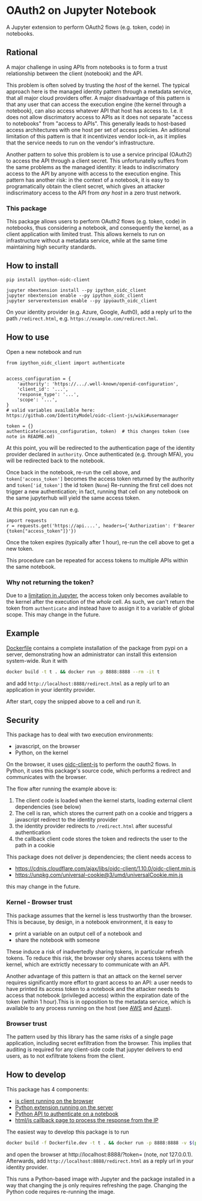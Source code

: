 # OAuth2 on Jupyter Notebook

A Jupyter extension to perform OAuth2 flows (e.g. token, code) in notebooks.

## Rational

A major challenge in using APIs from notebooks is to form a trust relationship between the client (notebook)
and the API.

This problem is often solved by trusting the *host* of the kernel. The typical approach here is the managed identity pattern through a metadata service, that all major cloud providers offer. A major disadvantage of this pattern is that any user that can access the execution engine (the kernel through a notebook), can also access whatever API that host has access to. I.e. it does not allow discrimatory access to APIs as it does not separate "access to notebooks" from "access to APIs". This generally leads to host-based access architectures with one host per set of access policies. An aditional limitation of this pattern is that it incentivizes vendor lock-in, as it implies that the service needs to run on the vendor's infrastructure.

Another pattern to solve this problem is to use a service principal (OAuth2) to access the API through a client secret. This unfortunatelly suffers from the same problems as the managed identity: it leads to indiscrimatory access to the API by anyone with access to the execution engine. This pattern has another risk: in the context of a notebook, it is easy to programatically obtain the client secret, which gives an attacker indiscrimatory access to the API from *any host* in a zero trust network.

### This package

This package allows users to perform OAuth2 flows (e.g. token, code) in notebooks, thus considering a notebook, and consequently the kernel, as a client application with limited trust. This allows kernels to run on infrastructure without a metadata service, while at the same time maintaining high security standards.

## How to install

```
pip install ipython-oidc-client

jupyter nbextension install --py ipython_oidc_client
jupyter nbextension enable --py ipython_oidc_client
jupyter serverextension enable --py ipyoauth_oidc_client
```

On your identity provider (e.g. Azure, Google, Auth0), add a reply url to the path `/redirect.html`,
e.g. `https://example.com/redirect.hml`.

## How to use

Open a new notebook and run

```
from ipython_oidc_client import authenticate


access_configuration = {
    'authority': 'https://.../.well-known/openid-configuration',
    'client_id': '...',
    'response_type': '...',
    'scope': '...',
}
# valid variables available here: https://github.com/IdentityModel/oidc-client-js/wiki#usermanager

token = {}
authenticate(access_configuration, token)  # this changes token (see note in README.md)
```

At this point, you will be redirected to the authentication page of the identity provider declared
in `authority`. Once authenticated (e.g. through MFA), you will be redirected back to the notebook.

Once back in the notebook, re-run the cell above, and `token['access_token']` becomes the access token returned by the authority
and `token['id_token']` the id token (`None`)
Re-running the first cell does not trigger a new authentication; in fact, running that cell on any notebook on the same jupyterhub will yield the same access token.

At this point, you can run e.g.

```
import requests
r = requests.get('https://api....', headers={'Authorization': f'Bearer {token["access_token"]}'})
```

Once the token expires (typically after 1 hour), re-run the cell above to get a new token.

This procedure can be repeated for access tokens to multiple APIs within the same notebook.

### Why not returning the token?

Due to a [limitation in Jupyter](https://github.com/jupyter/notebook/issues/3187),
the access token only becomes available to the kernel after the execution of the *whole* cell.
As such, we can't return the token from `authenticate` and instead have to assign it to a variable of global
scope. This may change in the future.

## Example

[Dockerfile](./Dockerfile) contains a complete installation of the package from pypi on a server,
demonstrating how an administrator can install this extension system-wide. Run it with

```bash
docker build -t t . && docker run -p 8888:8888 --rm -it t
```

and add `http://localhost:8888/redirect.html` as a reply url to an application in your identity provider.

After start, copy the snipped above to a cell and run it.

## Security

This package has to deal with two execution environments:

* javascript, on the browser
* Python, on the kernel 

On the browser, it uses [oidc-client-js](https://github.com/IdentityModel/oidc-client-js) to perform
the oauth2 flows. In Python, it uses this package's source code, which performs a redirect and communicates with the browser.

The flow after running the example above is:

1. The client code is loaded when the kernel starts, loading external client dependencies (see below)
2. The cell is ran, which stores the current path on a cookie and triggers a javascript redirect to the identity provider
3. the identity provider redirects to `/redirect.html` after sucessful authentication
4. the callback client code stores the token and redirects the user to the path in a cookie

This package does not deliver js dependencies; the client needs access to 

* https://cdnjs.cloudflare.com/ajax/libs/oidc-client/1.10.0/oidc-client.min.js
* https://unpkg.com/universal-cookie@3/umd/universalCookie.min.js

this may change in the future.

### Kernel - Browser trust

This package assumes that the kernel is less trustworthy than the browser. This is because, by design, in a notebook environment, it is easy to

* print a variable on an output cell of a notebook and 
* share the notebook with someone

These induce a risk of inadvertedly sharing tokens, in particular refresh tokens. To reduce this risk, the browser only shares access tokens with the kernel, which are extrictly necessary to communicate with an API.

Another advantage of this pattern is that an attack on the kernel server requires significantly more effort to grant access to an API: a user needs to have printed its access token to a notebook and the attacker
needs to access that notebook (privileged access) within the expiration date of the token (within 1 hour).This is in opposition to the metadata service, which is available to any process running on the host (see [AWS](https://docs.aws.amazon.com/AWSEC2/latest/UserGuide/ec2-instance-metadata.html) and [Azure](https://docs.microsoft.com/en-us/azure/virtual-machines/windows/instance-metadata-service#security)).

### Browser trust

The pattern used by this library has the same risks of a single page application, including secret exfiltration from the browser. This implies that auditing is required for any client-side code that jupyter delivers to end users, as to not exfiltrate tokens from the client.

## How to develop

This package has 4 components:

* [js client running on the browser](ipyoauth_oidc_client/client)
* [Python extension running on the server](ipyoauth_oidc_client/server)
* [Python API to authenticate on a notebook](ipyoauth_oidc_client/__init__.py)
* [html/js callback page to process the response from the IP](ipyoauth_oidc_client/server/static/redirect.html)

The easiest way to develop this package is to run

```bash
docker build -f Dockerfile.dev -t t . && docker run -p 8888:8888 -v $(pwd):/project --rm -it t
```

and open the browser at http://localhost:8888/?token= (note, *not* 127.0.0.1). Afterwards, add 
`http://localhost:8888/redirect.html` as a reply url in your identity provider.

This runs a Python-based image with Jupyter and the package installed in a way that
changing the js only requires refreshing the page. Changing the Python code requires re-running the image.
